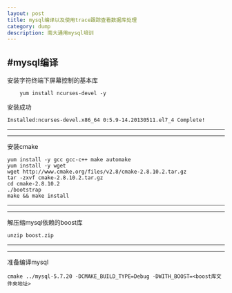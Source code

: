 ```yaml
---
layout: post
title: mysql编译以及使用trace跟踪查看数据库处理
category: dump
description: 南大通用mysql培训
---
```


#mysql编译
---
安装字符终端下屏幕控制的基本库

```
    yum install ncurses-devel -y  
```

安装成功  
```
Installed:ncurses-devel.x86_64 0:5.9-14.20130511.el7_4 Complete!  
```
---

---
安装cmake 

```
yum install -y gcc gcc-c++ make automake
yum install -y wget
wget http://www.cmake.org/files/v2.8/cmake-2.8.10.2.tar.gz
tar -zxvf cmake-2.8.10.2.tar.gz
cd cmake-2.8.10.2
./bootstrap
make && make install
```
---

---
解压缩mysql依赖的boost库
```
unzip boost.zip
```
---

---
准备编译mysql
```
cmake ../mysql-5.7.20 -DCMAKE_BUILD_TYPE=Debug -DWITH_BOOST=<boost库文件夹地址>